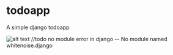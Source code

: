# todoapp
A simple django todoapp

![alt text](https://cdn.scotch.io/48695/GfJiMlY8QUSRxFAM4oiV_todhom.png)
//todo no module error in django -- No module named whitenoise.django
